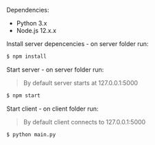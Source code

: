
Dependencies:
- Python 3.x
- Node.js 12.x.x

Install server depencencies - on server folder run:

```bash
$ npm install
```

Start server - on server folder run:
> By default server starts at 127.0.0.1:5000
```bash
$ npm start
```

Start client - on client folder run:
> By default client connects to 127.0.0.1:5000
```bash
$ python main.py
```